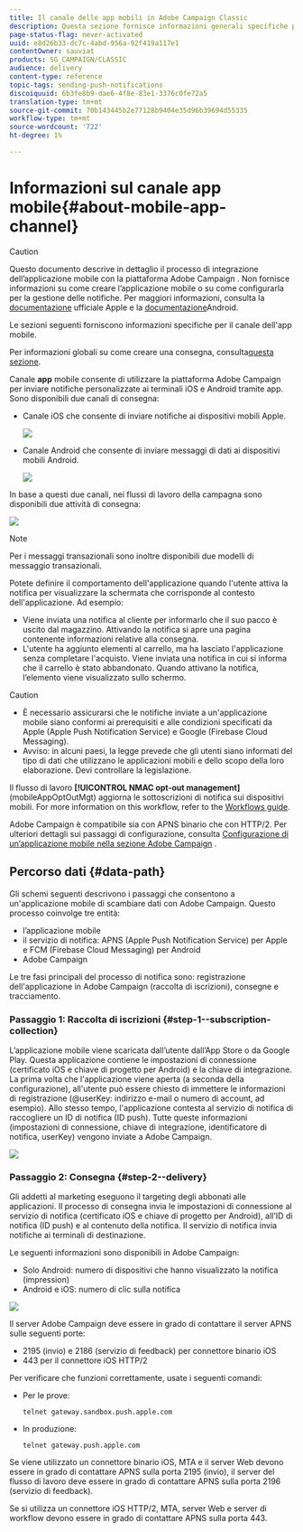 ```yaml
---
title: Il canale delle app mobili in Adobe Campaign Classic
description: Questa sezione fornisce informazioni generali specifiche per il canale dell'app mobile in Adobe Campaign Classic.
page-status-flag: never-activated
uuid: e8d26b33-dc7c-4abd-956a-92f419a117e1
contentOwner: sauviat
products: SG_CAMPAIGN/CLASSIC
audience: delivery
content-type: reference
topic-tags: sending-push-notifications
discoiquuid: 6b3fe8b9-dae6-4f8e-83e1-3376c0fe72a5
translation-type: tm+mt
source-git-commit: 70b143445b2e77128b9404e35d96b39694d55335
workflow-type: tm+mt
source-wordcount: '722'
ht-degree: 1%

---
```



# Informazioni sul canale app mobile{#about-mobile-app-channel}

>[!CAUTION]
>
>Questo documento descrive in dettaglio il processo di integrazione dell’applicazione mobile con la piattaforma Adobe Campaign . Non fornisce informazioni su come creare l’applicazione mobile o su come configurarla per la gestione delle notifiche. Per maggiori informazioni, consulta la [documentazione](https://developer.apple.com/) ufficiale Apple e la [documentazione](https://developer.android.com/index.html)Android.

Le sezioni seguenti forniscono informazioni specifiche per il canale dell&#39;app mobile.

Per informazioni globali su come creare una consegna, consulta[questa sezione](../../delivery/using/steps-about-delivery-creation-steps.md).

Canale **app** mobile consente di utilizzare la piattaforma Adobe Campaign  per inviare notifiche personalizzate ai terminali iOS e Android tramite app. Sono disponibili due canali di consegna:

* Canale iOS che consente di inviare notifiche ai dispositivi mobili Apple.

   ![](assets/nmac_intro_2.png)

* Canale Android che consente di inviare messaggi di dati ai dispositivi mobili Android.

   ![](assets/nmac_intro_1.png)

In base a questi due canali, nei flussi di lavoro della campagna sono disponibili due attività di consegna:

![](assets/nmac_intro_3.png)

>[!NOTE]
>
>Per i messaggi transazionali sono inoltre disponibili due modelli di messaggio transazionali.

Potete definire il comportamento dell&#39;applicazione quando l&#39;utente attiva la notifica per visualizzare la schermata che corrisponde al contesto dell&#39;applicazione. Ad esempio:

* Viene inviata una notifica al cliente per informarlo che il suo pacco è uscito dal magazzino. Attivando la notifica si apre una pagina contenente informazioni relative alla consegna.
* L&#39;utente ha aggiunto elementi al carrello, ma ha lasciato l&#39;applicazione senza completare l&#39;acquisto. Viene inviata una notifica in cui si informa che il carrello è stato abbandonato. Quando attivano la notifica, l’elemento viene visualizzato sullo schermo.

>[!CAUTION]
>
>* È necessario assicurarsi che le notifiche inviate a un&#39;applicazione mobile siano conformi ai prerequisiti e alle condizioni specificati da Apple (Apple Push Notification Service) e Google (Firebase Cloud Messaging).
>* Avviso: in alcuni paesi, la legge prevede che gli utenti siano informati del tipo di dati che utilizzano le applicazioni mobili e dello scopo della loro elaborazione. Devi controllare la legislazione.


Il flusso di lavoro **[!UICONTROL NMAC opt-out management]** (mobileAppOptOutMgt) aggiorna le sottoscrizioni di notifica sui dispositivi mobili. For more information on this workflow, refer to the [Workflows guide](../../workflow/using/mobile-app-channel.md).

 Adobe Campaign è compatibile sia con APNS binario che con HTTP/2. Per ulteriori dettagli sui passaggi di configurazione, consulta [Configurazione di un’applicazione mobile nella sezione  Adobe Campaign](../../delivery/using/configuring-the-mobile-application.md) .

## Percorso dati {#data-path}

Gli schemi seguenti descrivono i passaggi che consentono a un&#39;applicazione mobile di scambiare dati con  Adobe Campaign. Questo processo coinvolge tre entità:

* l’applicazione mobile
* il servizio di notifica: APNS (Apple Push Notification Service) per Apple e FCM (Firebase Cloud Messaging) per Android
* Adobe Campaign

Le tre fasi principali del processo di notifica sono: registrazione dell&#39;applicazione in  Adobe Campaign (raccolta di iscrizioni), consegne e tracciamento.

### Passaggio 1: Raccolta di iscrizioni {#step-1--subscription-collection}

L’applicazione mobile viene scaricata dall’utente dall’App Store o da Google Play. Questa applicazione contiene le impostazioni di connessione (certificato iOS e chiave di progetto per Android) e la chiave di integrazione. La prima volta che l&#39;applicazione viene aperta (a seconda della configurazione), all&#39;utente può essere chiesto di immettere le informazioni di registrazione (@userKey: indirizzo e-mail o numero di account, ad esempio). Allo stesso tempo, l&#39;applicazione contesta al servizio di notifica di raccogliere un ID di notifica (ID push). Tutte queste informazioni (impostazioni di connessione, chiave di integrazione, identificatore di notifica, userKey) vengono inviate a  Adobe Campaign.

![](assets/nmac_register_view.png)

### Passaggio 2: Consegna {#step-2--delivery}

Gli addetti al marketing eseguono il targeting degli abbonati alle applicazioni. Il processo di consegna invia le impostazioni di connessione al servizio di notifica (certificato iOS e chiave di progetto per Android), all&#39;ID di notifica (ID push) e al contenuto della notifica. Il servizio di notifica invia notifiche ai terminali di destinazione.

Le seguenti informazioni sono disponibili in  Adobe Campaign:

* Solo Android: numero di dispositivi che hanno visualizzato la notifica (impression)
* Android e iOS: numero di clic sulla notifica

![](assets/nmac_delivery_view.png)

Il server Adobe Campaign  deve essere in grado di contattare il server APNS sulle seguenti porte:

* 2195 (invio) e 2186 (servizio di feedback) per connettore binario iOS
* 443 per il connettore iOS HTTP/2

Per verificare che funzioni correttamente, usate i seguenti comandi:

* Per le prove:

   ```
   telnet gateway.sandbox.push.apple.com
   ```

* In produzione:

   ```
   telnet gateway.push.apple.com
   ```

Se viene utilizzato un connettore binario iOS, MTA e il server Web devono essere in grado di contattare APNS sulla porta 2195 (invio), il server del flusso di lavoro deve essere in grado di contattare APNS sulla porta 2196 (servizio di feedback).

Se si utilizza un connettore iOS HTTP/2, MTA, server Web e server di workflow devono essere in grado di contattare APNS sulla porta 443.

